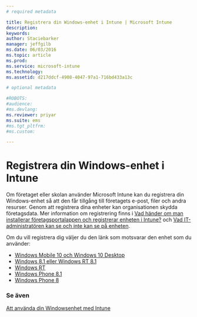 ```yaml
---
# required metadata

title: Registrera din Windows-enhet i Intune | Microsoft Intune
description:
keywords:
author: Staciebarker
manager: jeffgilb
ms.date: 06/03/2016
ms.topic: article
ms.prod:
ms.service: microsoft-intune
ms.technology:
ms.assetid: d217ddcf-4908-4047-97a1-716bd433a13c

# optional metadata

#ROBOTS:
#audience:
#ms.devlang:
ms.reviewer: priyar
ms.suite: ems
#ms.tgt_pltfrm:
#ms.custom:

---
```



# Registrera din Windows-enhet i Intune

Om företaget eller skolan använder Microsoft Intune kan du registrera din Windows-enhet så att den får tillgång till företagets e-post, filer och andra resurser. Genom att registrera dina enheter kan organisationen skydda företagsdata. Mer information om registrering finns i [Vad händer om man installerar företagsportalappen och registrerar enheten i Intune?](what-happens-if-you-install-the-company-portal-app-and-enroll-your-device-in-intune-windows.md) och [Vad IT-administratören kan se och inte kan se på enheten](what-can-your-it-administrator-see-when-you-enroll-your-device-in-intune-windows.md).

Om du vill registrera dig väljer du den länk som motsvarar den enhet som du använder:

- [Windows Mobile 10 och Windows 10 Desktop](enroll-your-w10-phone-or-w10-pc-windows.md)</br>
- [Windows 8.1 eller Windows RT 8.1](enroll-your-w81-or-rt81-windows.md)</br>
- [Windows RT](enroll-your-rt-windows.md)</br>
- [Windows Phone 8.1](enroll-your-wp81-windows.md)</br>
- [Windows Phone 8](enroll-your-wp8-windows.md)


### Se även
[Att använda din Windowsenhet med Intune](using-your-windows-device-with-intune.md)



<!--HONumber=Jun16_HO1-->


